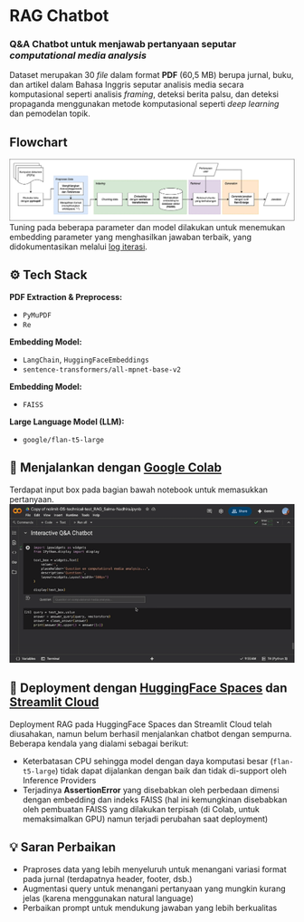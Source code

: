 
# RAG Chatbot

### Q&A Chatbot untuk menjawab pertanyaan seputar *computational media analysis*

Dataset merupakan 30 *file* dalam format **PDF** (60,5 MB) berupa jurnal, buku, dan artikel dalam Bahasa Inggris seputar analisis media secara komputasional seperti analisis *framing*, deteksi berita palsu, dan deteksi propaganda menggunakan metode komputasional seperti *deep learning* dan pemodelan topik.



## Flowchart
![RAG Chatbot Flowchart](flowchart.png)
Tuning pada beberapa parameter dan model dilakukan untuk menemukan embedding parameter yang menghasilkan jawaban terbaik, yang didokumentasikan melalui [log iterasi](https://docs.google.com/spreadsheets/d/1fvNhsdH15O83DG2wBWyW-Ziuv8HC-XclSvzU3IECP48/edit?usp=sharing).

## ⚙️ Tech Stack

**PDF Extraction & Preprocess:** 
- `PyMuPDF`
- `Re`

**Embedding Model:**
- `LangChain`, `HuggingFaceEmbeddings`
- `sentence-transformers/all-mpnet-base-v2`

**Embedding Model:**
- `FAISS`

**Large Language Model (LLM):**
- `google/flan-t5-large`

## 📙 Menjalankan dengan [Google Colab](https://colab.research.google.com/drive/1EsHIbeDpwCz_GL9gZOdVpnw9S5NC809c?usp=sharing)
Terdapat input box pada bagian bawah notebook untuk memasukkan pertanyaan.
![Colab demo](colab-demo.gif)

## 🔄 Deployment dengan [HuggingFace Spaces](https://huggingface.co/spaces/salmdanu/nolimit-ds-test-salmanadhirad) dan [Streamlit Cloud](https://nolimit-ds-test-salmanadhira.streamlit.app/)
Deployment RAG pada HuggingFace Spaces dan Streamlit Cloud telah diusahakan, namun belum berhasil menjalankan chatbot dengan sempurna. Beberapa kendala yang dialami sebagai berikut:
- Keterbatasan CPU sehingga model dengan daya komputasi besar (`flan-t5-large`) tidak dapat dijalankan dengan baik dan tidak di-support oleh Inference Providers
- Terjadinya **AssertionError** yang disebabkan oleh perbedaan dimensi dengan embedding dan indeks FAISS (hal ini kemungkinan disebabkan oleh pembuatan FAISS yang dilakukan terpisah (di Colab, untuk memaksimalkan GPU) namun terjadi perubahan saat deployment)
  
## 💡 Saran Perbaikan
- Praproses data yang lebih menyeluruh untuk menangani variasi format pada jurnal (terdapatnya header, footer, dsb.)
- Augmentasi query untuk menangani pertanyaan yang mungkin kurang jelas (karena menggunakan natural language)
- Perbaikan prompt untuk mendukung jawaban yang lebih berkualitas
